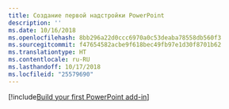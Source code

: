 ```yaml
---
title: Создание первой надстройки PowerPoint
description: ''
ms.date: 10/16/2018
ms.openlocfilehash: 8bb296a22d0ccc6970a0c53deaba78558db560f3
ms.sourcegitcommit: f47654582acbe9f618bec49fb97e1d30f8701b62
ms.translationtype: HT
ms.contentlocale: ru-RU
ms.lasthandoff: 10/17/2018
ms.locfileid: "25579690"
---
```

[!include[Build your first PowerPoint add-in](../includes/file-get-started-powerpoint.md)]